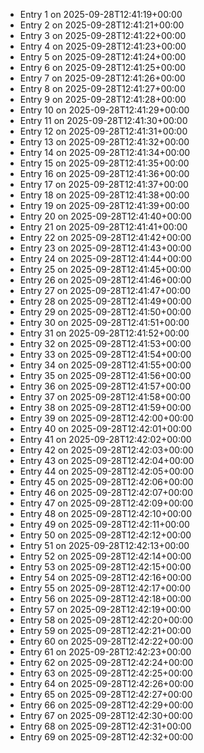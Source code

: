 - Entry 1 on 2025-09-28T12:41:19+00:00
- Entry 2 on 2025-09-28T12:41:21+00:00
- Entry 3 on 2025-09-28T12:41:22+00:00
- Entry 4 on 2025-09-28T12:41:23+00:00
- Entry 5 on 2025-09-28T12:41:24+00:00
- Entry 6 on 2025-09-28T12:41:25+00:00
- Entry 7 on 2025-09-28T12:41:26+00:00
- Entry 8 on 2025-09-28T12:41:27+00:00
- Entry 9 on 2025-09-28T12:41:28+00:00
- Entry 10 on 2025-09-28T12:41:29+00:00
- Entry 11 on 2025-09-28T12:41:30+00:00
- Entry 12 on 2025-09-28T12:41:31+00:00
- Entry 13 on 2025-09-28T12:41:32+00:00
- Entry 14 on 2025-09-28T12:41:34+00:00
- Entry 15 on 2025-09-28T12:41:35+00:00
- Entry 16 on 2025-09-28T12:41:36+00:00
- Entry 17 on 2025-09-28T12:41:37+00:00
- Entry 18 on 2025-09-28T12:41:38+00:00
- Entry 19 on 2025-09-28T12:41:39+00:00
- Entry 20 on 2025-09-28T12:41:40+00:00
- Entry 21 on 2025-09-28T12:41:41+00:00
- Entry 22 on 2025-09-28T12:41:42+00:00
- Entry 23 on 2025-09-28T12:41:43+00:00
- Entry 24 on 2025-09-28T12:41:44+00:00
- Entry 25 on 2025-09-28T12:41:45+00:00
- Entry 26 on 2025-09-28T12:41:46+00:00
- Entry 27 on 2025-09-28T12:41:47+00:00
- Entry 28 on 2025-09-28T12:41:49+00:00
- Entry 29 on 2025-09-28T12:41:50+00:00
- Entry 30 on 2025-09-28T12:41:51+00:00
- Entry 31 on 2025-09-28T12:41:52+00:00
- Entry 32 on 2025-09-28T12:41:53+00:00
- Entry 33 on 2025-09-28T12:41:54+00:00
- Entry 34 on 2025-09-28T12:41:55+00:00
- Entry 35 on 2025-09-28T12:41:56+00:00
- Entry 36 on 2025-09-28T12:41:57+00:00
- Entry 37 on 2025-09-28T12:41:58+00:00
- Entry 38 on 2025-09-28T12:41:59+00:00
- Entry 39 on 2025-09-28T12:42:00+00:00
- Entry 40 on 2025-09-28T12:42:01+00:00
- Entry 41 on 2025-09-28T12:42:02+00:00
- Entry 42 on 2025-09-28T12:42:03+00:00
- Entry 43 on 2025-09-28T12:42:04+00:00
- Entry 44 on 2025-09-28T12:42:05+00:00
- Entry 45 on 2025-09-28T12:42:06+00:00
- Entry 46 on 2025-09-28T12:42:07+00:00
- Entry 47 on 2025-09-28T12:42:09+00:00
- Entry 48 on 2025-09-28T12:42:10+00:00
- Entry 49 on 2025-09-28T12:42:11+00:00
- Entry 50 on 2025-09-28T12:42:12+00:00
- Entry 51 on 2025-09-28T12:42:13+00:00
- Entry 52 on 2025-09-28T12:42:14+00:00
- Entry 53 on 2025-09-28T12:42:15+00:00
- Entry 54 on 2025-09-28T12:42:16+00:00
- Entry 55 on 2025-09-28T12:42:17+00:00
- Entry 56 on 2025-09-28T12:42:18+00:00
- Entry 57 on 2025-09-28T12:42:19+00:00
- Entry 58 on 2025-09-28T12:42:20+00:00
- Entry 59 on 2025-09-28T12:42:21+00:00
- Entry 60 on 2025-09-28T12:42:22+00:00
- Entry 61 on 2025-09-28T12:42:23+00:00
- Entry 62 on 2025-09-28T12:42:24+00:00
- Entry 63 on 2025-09-28T12:42:25+00:00
- Entry 64 on 2025-09-28T12:42:26+00:00
- Entry 65 on 2025-09-28T12:42:27+00:00
- Entry 66 on 2025-09-28T12:42:29+00:00
- Entry 67 on 2025-09-28T12:42:30+00:00
- Entry 68 on 2025-09-28T12:42:31+00:00
- Entry 69 on 2025-09-28T12:42:32+00:00
